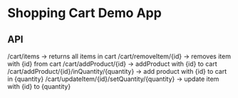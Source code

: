 # Shopping Cart Demo App

## API

/cart/items -> returns all items in cart
/cart/removeItem/{id} -> removes item with {id} from cart
/cart/addProduct/{id} -> addProduct with {id} to cart
/cart/addProduct/{id}/inQuantity/{quantity} -> add product with {id} to cart in {quantity}
/cart/updateItem/{id}/setQuantity/{quantity} -> update item with {id} to {quantity}

